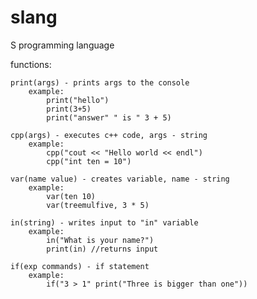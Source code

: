 # slang
S programming language 

functions: 

    print(args) - prints args to the console 
        example: 
            print("hello")
            print(3+5)
            print("answer" " is " 3 + 5)

    cpp(args) - executes c++ code, args - string
        example:
            cpp("cout << "Hello world << endl")
            cpp("int ten = 10")

    var(name value) - creates variable, name - string
        example:
            var(ten 10)
            var(treemulfive, 3 * 5)

    in(string) - writes input to "in" variable
        example:
            in("What is your name?")
            print(in) //returns input

    if(exp commands) - if statement
        example:
            if("3 > 1" print("Three is bigger than one"))
